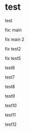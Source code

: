 # test


test


fix: main


fix main 2


fix test2

fix test5

test6

test7

test8

test9

test10

test11

test12